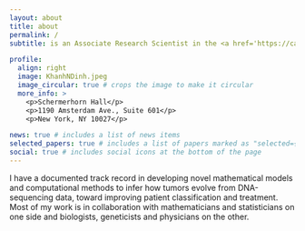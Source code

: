```yaml
---
layout: about
title: about
permalink: /
subtitle: is an Associate Research Scientist in the <a href='https://cancerdynamics.columbia.edu'>Irving Institute for Cancer Dynamics</a> and <a href='https://stat.columbia.edu'>Department of Statistics</a> at <a href='https://www.columbia.edu'>Columbia University</a>.

profile:
  align: right
  image: KhanhNDinh.jpeg
  image_circular: true # crops the image to make it circular
  more_info: >
    <p>Schermerhorn Hall</p>
    <p>1190 Amsterdam Ave., Suite 601</p>
    <p>New York, NY 10027</p>

news: true # includes a list of news items
selected_papers: true # includes a list of papers marked as "selected={true}"
social: true # includes social icons at the bottom of the page
---
```


I have a documented track record in developing novel mathematical models and computational methods to infer how tumors evolve from DNA-sequencing data, toward improving patient classification and treatment. Most of my work is in collaboration with mathematicians and statisticians on one side and biologists, geneticists and physicians on the other.
